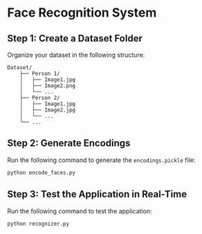 # Face Recognition System

## Step 1: Create a Dataset Folder

Organize your dataset in the following structure:

```
Dataset/
    ├── Person 1/
    │   ├── Image1.jpg
    │   ├── Image2.png
    │   └── ...
    ├── Person 2/
    │   ├── Image1.jpg
    │   ├── Image2.jpg
    │   └── ...
    └── ...
```

## Step 2: Generate Encodings

Run the following command to generate the `encodings.pickle` file:

```bash
python encode_faces.py
```

## Step 3: Test the Application in Real-Time

Run the following command to test the application:

```bash
python recognizer.py
```
